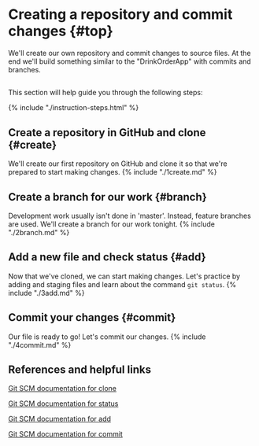 # Creating a repository and commit changes {#top}
We'll create our own repository and commit changes to source files. At the end we'll build something similar to the "DrinkOrderApp" with commits and branches.

<!-- trick markdown to give me a little space between these two sections of text -->
## 

This section will help guide you through the following steps:

{% include "./instruction-steps.html" %}

## Create a repository in GitHub and clone {#create} <span class="navigate-top"><a href="#top" title="Take me to the top of page"><i class="fa fa-chevron-circle-up" aria-hidden="true"></i></a></span>
We'll create our first repository on GitHub and clone it so that we're prepared to start making changes.
{% include "./1create.md" %}

## Create a branch for our work {#branch} <span class="navigate-top"><a href="#top" title="Take me to the top of page"><i class="fa fa-chevron-circle-up" aria-hidden="true"></i></a></span>
Development work usually isn't done in 'master'. Instead, feature branches are used. We'll create a branch for our work tonight.
{% include "./2branch.md" %}

## Add a new file and check status {#add} <span class="navigate-top"><a href="#top" title="Take me to the top of page"><i class="fa fa-chevron-circle-up" aria-hidden="true"></i></a></span>
Now that we've cloned, we can start making changes. Let's practice by adding and staging files and learn about the command `git status`.
{% include "./3add.md" %}

## Commit your changes {#commit} <span class="navigate-top"><a href="#top" title="Take me to the top of page"><i class="fa fa-chevron-circle-up" aria-hidden="true"></i></a></span>
Our file is ready to go! Let's commit our changes.
{% include "./4commit.md" %}


<!-- trick markdown to give me a little space between these two sections of text -->
## 

## References and helpful links <span class="navigate-top"><a href="#top" title="Take me to the top of page"><i class="fa fa-chevron-circle-up" aria-hidden="true"></i></a></span>
[Git SCM documentation for clone](https://git-scm.com/docs/git-clone)

[Git SCM documentation for status](https://git-scm.com/docs/git-status)

[Git SCM documentation for add](https://git-scm.com/docs/git-add)

[Git SCM documentation for commit](https://git-scm.com/docs/git-commit)
